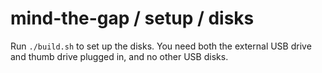 mind-the-gap / setup / disks
============

Run `./build.sh` to set up the disks. You need both the external USB drive and thumb drive plugged in, and no other USB disks.

